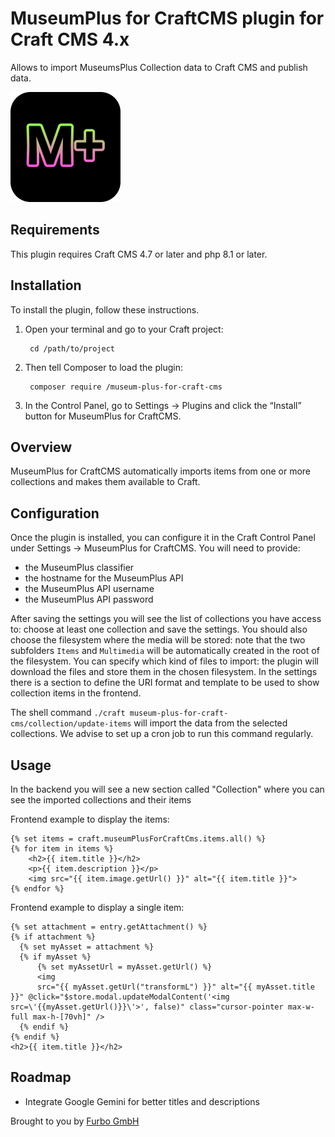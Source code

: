 # MuseumPlus for CraftCMS plugin for Craft CMS 4.x

Allows to import MuseumsPlus Collection data to Craft CMS and publish data.

![Screenshot](resources/img/plugin-logo.png)

## Requirements

This plugin requires Craft CMS 4.7 or later and php 8.1 or later.

## Installation

To install the plugin, follow these instructions.

1. Open your terminal and go to your Craft project:

        cd /path/to/project

2. Then tell Composer to load the plugin:

        composer require /museum-plus-for-craft-cms

3. In the Control Panel, go to Settings → Plugins and click the “Install” button for MuseumPlus for CraftCMS.

## Overview

MuseumPlus for CraftCMS automatically imports items from one or more collections and makes them available to Craft.

## Configuration

Once the plugin is installed, you can configure it in the Craft Control Panel under Settings → MuseumPlus for CraftCMS.
You will need to provide:
- the MuseumPlus classifier
- the hostname for the MuseumPlus API
- the MuseumPlus API username
- the MuseumPlus API password

After saving the settings you will see the list of collections you have access to: choose at least one collection and save the settings.
You should also choose the filesystem where the media will be stored: note that the two subfolders `Items` and `Multimedia` will be automatically created in the root of the filesystem.
You can specify which kind of files to import: the plugin will download the files and store them in the chosen filesystem.
In the settings there is a section to define the URI format and template to be used to show collection items in the frontend.

The shell command `./craft museum-plus-for-craft-cms/collection/update-items` will import the data from the selected collections.
We advise to set up a cron job to run this command regularly.

## Usage

In the backend you will see a new section called "Collection" where you can see the imported collections and their items

Frontend example to display the items:
```
{% set items = craft.museumPlusForCraftCms.items.all() %}
{% for item in items %}
    <h2>{{ item.title }}</h2>
    <p>{{ item.description }}</p>
    <img src="{{ item.image.getUrl() }}" alt="{{ item.title }}">
{% endfor %}
```

Frontend example to display a single item:
```
{% set attachment = entry.getAttachment() %}
{% if attachment %}
  {% set myAsset = attachment %}
  {% if myAsset %}
      {% set myAssetUrl = myAsset.getUrl() %}
      <img 
      src="{{ myAsset.getUrl("transformL") }}" alt="{{ myAsset.title }}" @click="$store.modal.updateModalContent('<img src=\'{{myAsset.getUrl()}}\'>', false)" class="cursor-pointer max-w-full max-h-[70vh]" />
  {% endif %}
{% endif %}
<h2>{{ item.title }}</h2>
```



## Roadmap

* Integrate Google Gemini for better titles and descriptions

Brought to you by [Furbo GmbH](https://furbo.ch)
